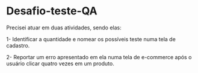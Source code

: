 # Desafio-teste-QA

Precisei atuar em duas atividades, sendo elas:

1- Identificar a quantidade e nomear os possíveis teste numa tela de cadastro.

2- Reportar um erro apresentado em ela numa tela de e-commerce após o usuário clicar quatro vezes em um produto.
 
